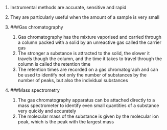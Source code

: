 1. Instrumental methods are accurate, sensitive and rapid
2. They are particularly useful when the amount of a sample is very small
3. ###Gas chromatography

    1. Gas chromatography has the mixture vaporised and carried through a column packed with a solid by an unreactive gas called the carrier gas
    2. The stronger a substance is attracted to the solid, the slower it travels though the column, and the time it takes to travel through the column is called the retention time
    3. The retention times are recorded on a gas chromatograph and can be used to identify not only the number of substances by the number of peaks, but also the individual substances
4. ###Mass spectrometry

    1. The gas chromatography apparatus can be attached directly to a mass spectrometer to identify even small quantities of a substance very quickly and accurately
    2. The molecular mass of the substance is given by the molecular ion peak, which is the peak with the largest mass
